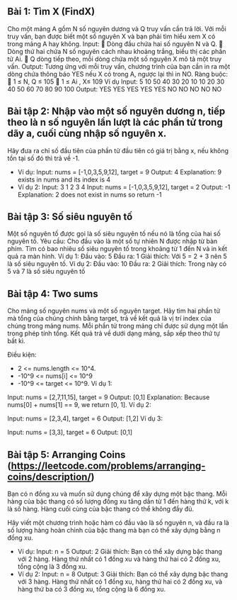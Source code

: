 ## Bài 1: Tìm X (FindX)

Cho một mảng A gồm N số nguyên dương và Q truy vấn cần trả lời. Với mỗi truy vấn, bạn được biết một số nguyên X và bạn
phải tìm hiểu xem X có trong mảng A hay không.
Input:
 Dòng đầu chứa hai số nguyên N và Q.
 Dòng thứ hai chứa N số nguyên cách nhau khoảng trắng, biểu thị các phần tử Ai.
 Q dòng tiếp theo, mỗi dòng chứa một số nguyên X mô tả một truy vấn.
Output:
Tương ứng với mỗi truy vấn, chương trình của bạn cần in ra một dòng chứa thông báo YES nếu X có trong A, ngược lại thì
in NO.
Ràng buộc:
 1 ≤ N, Q ≤ 105
 1 ≤ Ai , X≤ 109 Ví dụ
Input:
5 10
50 40 30 20 10
10
20
30
40
50
60
70
80
90
100
Output:
YES
YES
YES
YES
YES
NO
NO
NO
NO
NO

## Bài tập 2: Nhập vào một số nguyên dương n, tiếp theo là n số nguyên lần lượt là các phần tử trong dãy a, cuối cùng nhập số nguyên x.

Hãy đưa ra chỉ số đầu tiên của phần tử đầu tiên có giá trị bằng x, nếu không tồn tại số đó thì trả về -1.

- Ví dụ:
  Input: nums = [-1,0,3,5,9,12], target = 9
  Output: 4
  Explanation: 9 exists in nums and its index is 4
- Ví dụ 2:
  Input:
  3
  1 2 3
  4
  Input: nums = [-1,0,3,5,9,12], target = 2
  Output: -1
  Explanation: 2 does not exist in nums so return -1

## Bài tập 3: Số siêu nguyên tố

Một số nguyên tố được gọi là số siêu nguyên tố nếu nó là tổng của hai số nguyên tố.
Yêu cầu:
Cho đầu vào là một số tự nhiên N được nhập từ bàn phím. Tìm có bao nhiêu số siêu nguyên tố trong khoảng từ 1 đến N và in
kết quả ra màn hình.
Ví dụ 1:
Đầu vào: 5
Đầu ra: 1
Giải thích:
Với 5 = 2 + 3 nên 5 là số siêu nguyên tố.
Ví dụ 2:
Đầu vào: 10
Đầu ra: 2
Giải thích:
Trong này có 5 và 7 là số siêu nguyên tố

## Bài tập 4: Two sums

Cho mảng số nguyên nums và một số nguyên target. Hãy tìm hai phần tử mà tổng của chúng chính bằng target, trả về kết quả
là vị trí index của chúng trong mảng nums.
Mỗi phần tử trong mảng chỉ được sử dụng một lần trong phép tính tổng.
Kết quả trả về dưới dạng mảng, sắp xếp theo thứ tự bất kì.

Điều kiện:

- 2 <= nums.length <= 10^4.
- -10^9 <= nums[i] <= 10^9
- -10^9 <= target <= 10^9.
  Ví dụ 1:

Input: nums = [2,7,11,15], target = 9
Output: [0,1]
Explanation: Because nums[0] + nums[1] == 9, we return [0, 1].
Ví dụ 2:

Input: nums = [2,3,4], target = 6
Output: [1,2]
Ví dụ 3:

Input: nums = [3,3], target = 6
Output: [0,1]

## Bài tập 5: Arranging Coins (https://leetcode.com/problems/arranging-coins/description/)

Bạn có n đồng xu và muốn sử dụng chúng để xây dựng một bậc thang. Mỗi hàng của bậc thang có số lượng đồng xu tăng dần từ
1 đến hàng thứ k, với k là số hàng. Hàng cuối cùng của bậc thang có thể không đầy đủ.

Hãy viết một chương trình hoặc hàm có đầu vào là số nguyên n, và đầu ra là số lượng hàng hoàn chỉnh của bậc thang mà bạn
có thể xây dựng bằng n đồng xu.

- Ví dụ:
  Input: n = 5
  Output: 2
  Giải thích: Bạn có thể xây dựng bậc thang với 2 hàng. Hàng thứ nhất có 1 đồng xu và hàng thứ hai có 2 đồng xu, tổng
  cộng là 3 đồng xu.
- Ví dụ 2:
  Input: n = 8
  Output: 3
  Giải thích: Bạn có thể xây dựng bậc thang với 3 hàng. Hàng thứ nhất có 1 đồng xu, hàng thứ hai có 2 đồng xu, và hàng
  thứ ba có 3 đồng xu, tổng cộng là 6 đồng xu.
